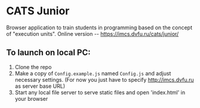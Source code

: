 # CATS Junior

Browser application to train students in programming based on the concept of "execution units".
Online version -- https://imcs.dvfu.ru/cats/junior/

## To launch on local PC:

1. Clone the repo
2. Make a copy of `Config.example.js` named `Config.js` and adjust necessary settings. (For now you just have to specify http://imcs.dvfu.ru as server base URL)
3. Start any local file server to serve static files and open 'index.html' in your browser
